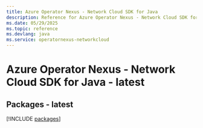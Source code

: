 ```yaml
---
title: Azure Operator Nexus - Network Cloud SDK for Java
description: Reference for Azure Operator Nexus - Network Cloud SDK for Java
ms.date: 05/29/2025
ms.topic: reference
ms.devlang: java
ms.service: operatornexus-networkcloud
---
```

# Azure Operator Nexus - Network Cloud SDK for Java - latest
## Packages - latest
[!INCLUDE [packages](operator-nexus---network-cloud-index.md)]